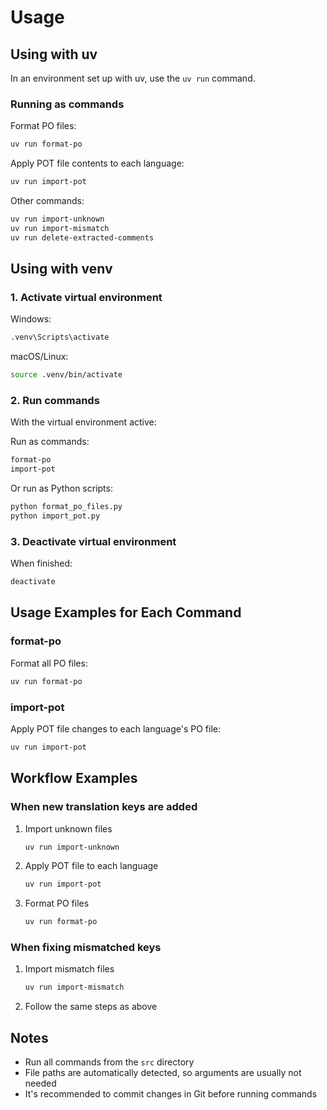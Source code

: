 # Usage

## Using with uv

In an environment set up with uv, use the `uv run` command.

### Running as commands

Format PO files:
```bash
uv run format-po
```

Apply POT file contents to each language:
```bash
uv run import-pot
```

Other commands:
```bash
uv run import-unknown
uv run import-mismatch
uv run delete-extracted-comments
```

## Using with venv

### 1. Activate virtual environment

Windows:
```bash
.venv\Scripts\activate
```

macOS/Linux:
```bash
source .venv/bin/activate
```

### 2. Run commands

With the virtual environment active:

Run as commands:
```bash
format-po
import-pot
```

Or run as Python scripts:
```bash
python format_po_files.py
python import_pot.py
```

### 3. Deactivate virtual environment

When finished:

```bash
deactivate
```

## Usage Examples for Each Command

### format-po

Format all PO files:

```bash
uv run format-po
```

### import-pot

Apply POT file changes to each language's PO file:

```bash
uv run import-pot
```

## Workflow Examples

### When new translation keys are added

1. Import unknown files
   ```bash
   uv run import-unknown
   ```

2. Apply POT file to each language
   ```bash
   uv run import-pot
   ```

3. Format PO files
   ```bash
   uv run format-po
   ```

### When fixing mismatched keys

1. Import mismatch files
   ```bash
   uv run import-mismatch
   ```

2. Follow the same steps as above

## Notes

- Run all commands from the `src` directory
- File paths are automatically detected, so arguments are usually not needed
- It's recommended to commit changes in Git before running commands